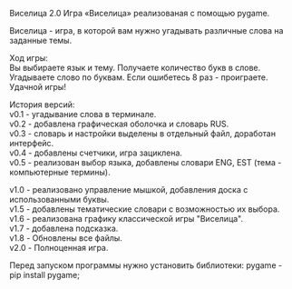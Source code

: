 Виселица 2.0
Игра «Виселица» реализованая с помощью pygame.  

Виселица - игра, в которой вам нужно угадывать различные слова на заданные темы.  

Ход игры:    
Вы выбираете язык и тему. 
Получаете количество букв в слове.  
Угадываете слово по буквам. 
Если ошибетесь 8 раз - проиграете.  
Удачной игры! 

История версий:  
v0.1 - угадывание слова в терминале.  
v0.2 - добавлена графическая оболочка и словарь RUS.  
v0.3 - словарь и настройки выделены в отдельный файл, доработан интерфейс.  
v0.4 - добавлены счетчики, игра зациклена.  
v0.5 - реализован выбор языка, добавлены словари ENG, EST (тема - компьютерные термины).  

v1.0 - реализовано управление мышкой, добавления доска с использованными буквы.   
v1.5 - добавлены тематические словари с возможностью их выбора.   
v1.6 - реализована графику классической игры "Виселица".    
v1.7 - добавлена подсказка.  
v1.8 - Обновлены все файлы.  
v2.0 - Полноценная игра.    

Перед запуском программы нужно установить библиотеки:
pygame - pip install pygame;
